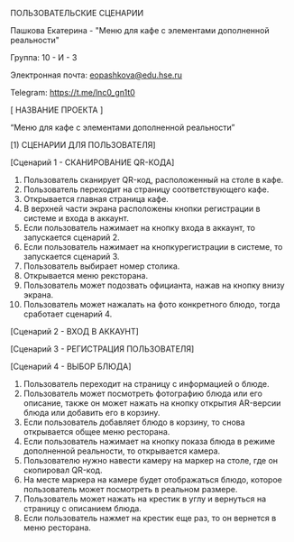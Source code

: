 ПОЛЬЗОВАТЕЛЬСКИЕ СЦЕНАРИИ

Пашкова Екатерина - "Меню для кафе с элементами дополненной реальности"

Группа: 10 - И - 3

Электронная почта: eopashkova@edu.hse.ru

Telegram: https://t.me/lnc0_gn1t0

[ НАЗВАНИЕ ПРОЕКТА ]

“Меню для кафе с элементами дополненной реальности”

[1) СЦЕНАРИИ ДЛЯ ПОЛЬЗОВАТЕЛЯ]

[Сценарий 1 - СКАНИРОВАНИЕ QR-КОДА]

1. Пользователь сканирует QR-код, расположенный на столе в кафе.
2. Пользователь переходит на страницу соответствующего кафе.
3. Открывается главная страница кафе.
4. В верхней части экрана расположены кнопки регистрации в системе и входа в аккаунт.
5. Если пользователь нажимает на кнопку входа в аккаунт, то запускается сценарий 2.
6. Если пользователь нажимает на кнопкурегистрации в системе, то запускается сценарий 3.
7. Пользователь выбирает номер столика.
8. Открывается меню рексторана.
9. Пользователь может подозвать официанта, нажав на кнопку внизу экрана.
10. Пользователь может нажалать на фото конкретного блюдо, тогда сработает сценарий 4.

[Сценарий 2 - ВХОД В АККАУНТ]



[Сценарий 3 - РЕГИСТРАЦИЯ ПОЛЬЗОВАТЕЛЯ]



[Сценарий 4 - ВЫБОР БЛЮДА]

1. Пользователь переходит на страницу с информацией о блюде.
2. Пользователь может посмотреть фотографию блюда или его описание, также он может нажать на кнопку открытия AR-версии блюда или добавить его в корзину.
3. Если пользователь добавляет блюдо в корзину, то снова открывается общее меню ресторана.
4. Если пользователь нажимает на кнопку показа блюда в режиме дополненной реальности, то открывается камера.
5. Пользователю нужно навести камеру на маркер на столе, где он скопировал QR-код.
6. На месте маркера на камере будет отображаться блюдо, которое пользователь может посмотреть в реальном размере.
7. Пользователь может нажать на крестик в углу и вернуться на страницу с описанием блюда.
8. Если пользователь нажмет на крестик еще раз, то он вернется в меню ресторана.

